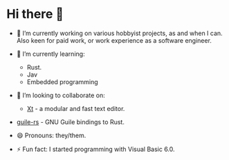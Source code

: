 Hi there 👋
===========

- 🔭 I’m currently working on various hobbyist projects, as and when I can.
  Also keen for paid work, or work experience as a software engineer.
- 🌱 I’m currently learning:
  - Rust.
  - Jav
  - Embedded programming

- 👯 I’m looking to collaborate on:
  - [Xt][] - a modular and fast text editor.
 
 - [guile-rs][] - GNU Guile bindings to Rust.
- 😄 Pronouns: they/them.
- ⚡ Fun fact: I started programming with Visual Basic 6.0.

[Xt]: https://github.com/Xt-Editor
[guile-rs]: https://github.com/shymega/guile-rs
